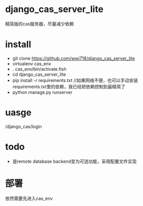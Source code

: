 # django_cas_server_lite
精简版的cas服务器，尽量减少依赖

# install
*  git clone https://github.com/wwj718/django_cas_server_lite
*  virtualenv cas_env
*  . cas_env/bin/activate.fish
*  cd django_cas_server_lite
*  pip install -r requirements.txt //如果网络不便，也可以手动安装 requirements.txt里的依赖，我已经把依赖控制到最精简了
*  python manage.py runserver 

# uasge
/django_cas/login

# todo
*  是remote database backend变为可选功能，采用配置文件实现


# 部署
依然需要先进入cas_env


